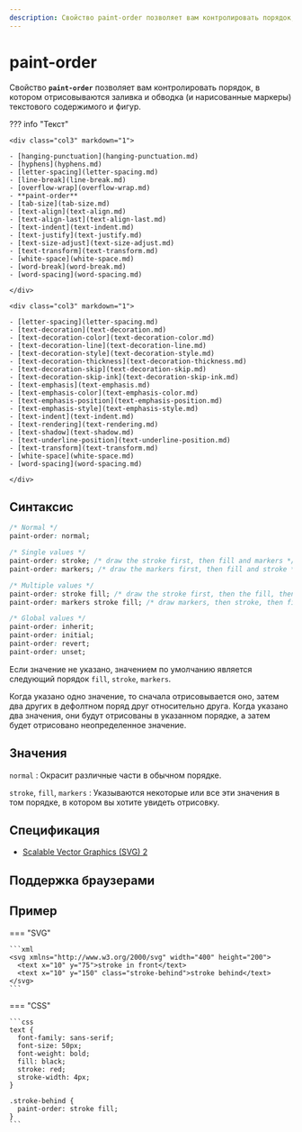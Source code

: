 ```yaml
---
description: Свойство paint-order позволяет вам контролировать порядок, в котором отрисовываются заливка и обводка (и нарисованные маркеры) текстового содержимого и фигур
---
```


# paint-order

Свойство **`paint-order`** позволяет вам контролировать порядок, в котором отрисовываются заливка и обводка (и нарисованные маркеры) текстового содержимого и фигур.

??? info "Текст"

    <div class="col3" markdown="1">

    - [hanging-punctuation](hanging-punctuation.md)
    - [hyphens](hyphens.md)
    - [letter-spacing](letter-spacing.md)
    - [line-break](line-break.md)
    - [overflow-wrap](overflow-wrap.md)
    - **paint-order**
    - [tab-size](tab-size.md)
    - [text-align](text-align.md)
    - [text-align-last](text-align-last.md)
    - [text-indent](text-indent.md)
    - [text-justify](text-justify.md)
    - [text-size-adjust](text-size-adjust.md)
    - [text-transform](text-transform.md)
    - [white-space](white-space.md)
    - [word-break](word-break.md)
    - [word-spacing](word-spacing.md)

    </div>

    <div class="col3" markdown="1">

    - [letter-spacing](letter-spacing.md)
    - [text-decoration](text-decoration.md)
    - [text-decoration-color](text-decoration-color.md)
    - [text-decoration-line](text-decoration-line.md)
    - [text-decoration-style](text-decoration-style.md)
    - [text-decoration-thickness](text-decoration-thickness.md)
    - [text-decoration-skip](text-decoration-skip.md)
    - [text-decoration-skip-ink](text-decoration-skip-ink.md)
    - [text-emphasis](text-emphasis.md)
    - [text-emphasis-color](text-emphasis-color.md)
    - [text-emphasis-position](text-emphasis-position.md)
    - [text-emphasis-style](text-emphasis-style.md)
    - [text-indent](text-indent.md)
    - [text-rendering](text-rendering.md)
    - [text-shadow](text-shadow.md)
    - [text-underline-position](text-underline-position.md)
    - [text-transform](text-transform.md)
    - [white-space](white-space.md)
    - [word-spacing](word-spacing.md)

    </div>

## Синтаксис

```css
/* Normal */
paint-order: normal;

/* Single values */
paint-order: stroke; /* draw the stroke first, then fill and markers */
paint-order: markers; /* draw the markers first, then fill and stroke */

/* Multiple values */
paint-order: stroke fill; /* draw the stroke first, then the fill, then the markers */
paint-order: markers stroke fill; /* draw markers, then stroke, then fill */

/* Global values */
paint-order: inherit;
paint-order: initial;
paint-order: revert;
paint-order: unset;
```

Если значение не указано, значением по умолчанию является следующий порядок `fill`, `stroke`, `markers`.

Когда указано одно значение, то сначала отрисовывается оно, затем два других в дефолтном поряд друг относительно друга. Когда указано два значения, они будут отрисованы в указанном порядке, а затем будет отрисовано неопределенное значение.

## Значения

`normal`
: Окрасит различные части в обычном порядке.

`stroke`, `fill`, `markers`
: Указываются некоторые или все эти значения в том порядке, в котором вы хотите увидеть отрисовку.

## Спецификация

- [Scalable Vector Graphics (SVG) 2](https://svgwg.org/svg2-draft/painting.html#PaintOrder)

## Поддержка браузерами

<p class="ciu_embed" data-feature="mdn-css__properties__paint-order" data-periods="future_1,current,past_1,past_2" data-accessible-colours="false"></p>

## Пример

=== "SVG"

    ```xml
    <svg xmlns="http://www.w3.org/2000/svg" width="400" height="200">
      <text x="10" y="75">stroke in front</text>
      <text x="10" y="150" class="stroke-behind">stroke behind</text>
    </svg>
    ```

=== "CSS"

    ```css
    text {
      font-family: sans-serif;
      font-size: 50px;
      font-weight: bold;
      fill: black;
      stroke: red;
      stroke-width: 4px;
    }

    .stroke-behind {
      paint-order: stroke fill;
    }
    ```
